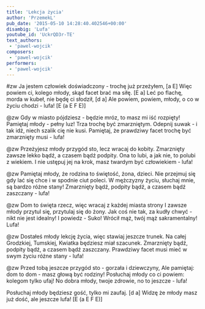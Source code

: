 ```yaml
---
title: 'Lekcja życia'
author: 'PrzemekL'
pub_date: '2015-05-10 14:28:40.402546+00:00'
disambig: 'Lufa'
youtube_id: 'UckrQD3r-TE'
text_authors:
 - 'pawel-wojcik'
composers:
 - 'pawel-wojcik'
performers:
 - 'pawel-wojcik'
---
```


#zw
Ja jestem człowiek doświadczony - trochę już przeżyłem, [a E]
Więc powiem ci, kolego młody, skąd facet brać ma siłę. [E a]
Leć po flachę, morda w kubeł, nie będę ci słodził, [d a]
Ale powiem, powiem, młody, o co w życiu chodzi - lufa! [E  (a E F E)]

@zw
Gdy w miasto pójdziesz - będzie mróz, to masz mi iść rozpięty!
Pamiętaj młody - pełny luz! Trza trochę być zmarzniętym.
Odepnij suwak - i tak idź, niech szalik cię nie kusi.
Pamiętaj, że prawdziwy facet trochę być zmarznięty musi - lufa!

@zw
Przeżyjesz młody przygód sto, lecz wracaj do kobity.
Zmarznięty zawsze lekko bądź, a czasem bądź podpity.
Ona to lubi, a jak nie, to polubi z wiekiem.
I nie ustępuj jej na krok, masz twardym być człowiekiem - lufa!

@zw
Pamiętaj młody, że rodzina to świętość, żona, dzieci.
Nie przejmuj się gdy lać się chce i w spodnie ciut poleci.
W mężczyzny życiu, słuchaj mnie, są bardzo różne stany!
Zmarznięty bądź, podpity bądź, a czasem bądź zaszczany - lufa!

@zw
Dom to święta rzecz, więc wracaj z każdej miasta strony
I zawsze młody przytul się, przytulaj się do żony.
Jak coś nie tak, za kudły chwyć - nikt nie jest idealny!
I powiedz - Suko! Wrócił mąż, twój mąż sakramentalny! Lufa!

@zw
Dostałeś młody lekcję życia, więc stawiaj jeszcze trunek.
Na całej Grodzkiej, Tumskiej, Kwiatka będziesz miał szacunek.
Zmarznięty bądź, podpity bądź, a czasem bądź zaszczany.
Prawdziwy facet musi mieć w swym życiu różne stany - lufa!

@zw
Przed tobą jeszcze przygód sto - gorzała i dziewczyny,
Ale pamiętaj: dom to dom - masz głową być rodziny!
Posłuchaj młody co ci powiem: kolegom tylko ufaj!
No dobra młody, twoje zdrowie, no to jeszcze - lufa!

Posłuchaj młody będziesz gość, tylko mi zaufaj. [d a]
Widzę że młody masz już dość, ale jeszcze lufa! [E (a E F E)]